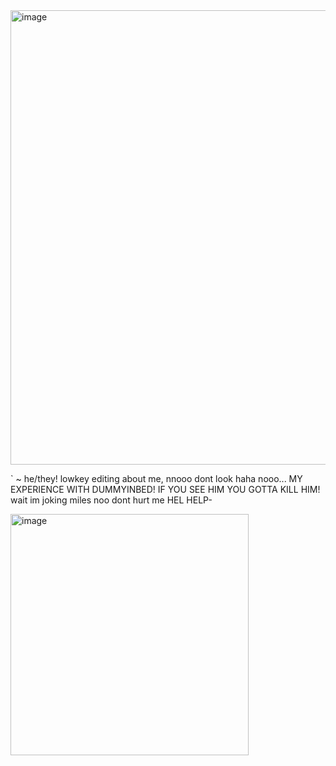 <img width="1471" height="727" alt="image" src="https://github.com/user-attachments/assets/b10b6579-ec59-49ba-b22a-69cfadb58790" />



` ~ he/they! lowkey editing about me, nnooo dont look haha nooo... MY EXPERIENCE WITH DUMMYINBED! IF YOU SEE HIM YOU GOTTA KILL HIM! wait im joking miles noo dont hurt me HEL HELP-

<img width="381" height="386" alt="image" src="https://github.com/user-attachments/assets/38e18ed7-470d-4d99-9b26-9b7bfa3c102d" />







<!--
**sspacedoutz/sspacedoutz** is a ✨ _special_ ✨ repository because its `README.md` (this file) appears on your GitHub profile.

Here are some ideas to get you started:

- 🔭 I’m currently working on ...
- 🌱 I’m currently learning ...
- 👯 I’m looking to collaborate on ...
- 🤔 I’m looking for help with ...
- 💬 Ask me about ...
- 📫 How to reach me: ...
- 😄 Pronouns: ...
- ⚡ Fun fact: ...
-->
